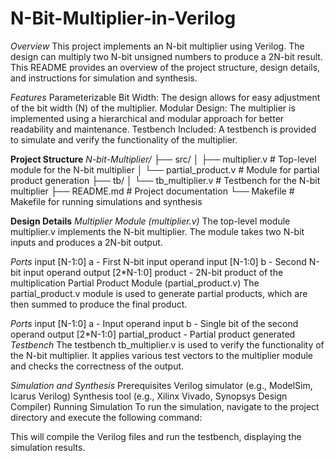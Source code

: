 # N-Bit-Multiplier-in-Verilog


*Overview*
This project implements an N-bit multiplier using Verilog. The design can multiply two N-bit unsigned numbers to produce a 2N-bit result. This README provides an overview of the project structure, design details, and instructions for simulation and synthesis.

*Features*
Parameterizable Bit Width: The design allows for easy adjustment of the bit width (N) of the multiplier.
Modular Design: The multiplier is implemented using a hierarchical and modular approach for better readability and maintenance.
Testbench Included: A testbench is provided to simulate and verify the functionality of the multiplier.

**Project Structure**
*N-bit-Multiplier/*
├── src/
│   ├── multiplier.v      # Top-level module for the N-bit multiplier
│   └── partial_product.v # Module for partial product generation
├── tb/
│   └── tb_multiplier.v   # Testbench for the N-bit multiplier
├── README.md             # Project documentation
└── Makefile              # Makefile for running simulations and synthesis

**Design Details**
*Multiplier Module (multiplier.v)*
The top-level module multiplier.v implements the N-bit multiplier. The module takes two N-bit inputs and produces a 2N-bit output.

*Ports*
input [N-1:0] a - First N-bit input operand
input [N-1:0] b - Second N-bit input operand
output [2*N-1:0] product - 2N-bit product of the multiplication
Partial Product Module (partial_product.v)
The partial_product.v module is used to generate partial products, which are then summed to produce the final product.

*Ports*
input [N-1:0] a - Input operand
input b - Single bit of the second operand
output [2*N-1:0] partial_product - Partial product generated
*Testbench*
The testbench tb_multiplier.v is used to verify the functionality of the N-bit multiplier. It applies various test vectors to the multiplier module and checks the correctness of the output.

*Simulation and Synthesis*
Prerequisites
Verilog simulator (e.g., ModelSim, Icarus Verilog)
Synthesis tool (e.g., Xilinx Vivado, Synopsys Design Compiler)
Running Simulation
To run the simulation, navigate to the project directory and execute the following command:


This will compile the Verilog files and run the testbench, displaying the simulation results.



